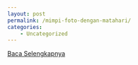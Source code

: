 ```yaml
---
layout: post
permalink: /mimpi-foto-dengan-matahari/
categories:
    - Uncategorized
---
```


[Baca Selengkapnya](/03)